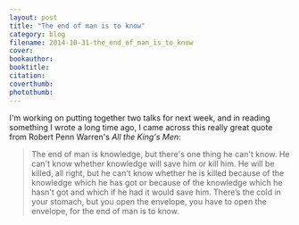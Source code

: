 ```yaml
---
layout: post
title: "The end of man is to know"
category: blog
filename: 2014-10-31-the_end_of_man_is_to_know
cover:
bookauthor:
booktitle:
citation:
coverthumb:
photothumb:
---
```


I'm working on putting together two talks for next week, and in reading something I wrote a long time ago, I came across this really great quote from Robert Penn Warren's _All the King's Men_:

> The end of man is knowledge, but there's one thing he can't know. He can't know whether knowledge will save him or kill him. He will be killed, all right, but he can't know whether he is killed because of the knowledge which he has got or because of the knowledge which he hasn't got and which if he had it would save him. There’s the cold in your stomach, but you open the envelope, you have to open the envelope, for the end of man is to know.
